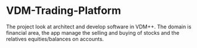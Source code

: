 # VDM-Trading-Platform
The project look at architect and develop software in VDM++. The domain is financial area, the app manage the selling and buying of stocks and the relatives equities/balances on accounts. 
